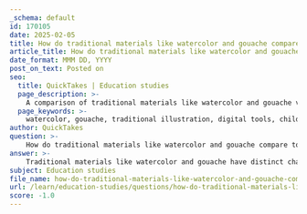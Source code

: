 ```yaml
---
_schema: default
id: 170105
date: 2025-02-05
title: How do traditional materials like watercolor and gouache compare to modern digital tools in children's book illustration?
article_title: How do traditional materials like watercolor and gouache compare to modern digital tools in children's book illustration?
date_format: MMM DD, YYYY
post_on_text: Posted on
seo:
  title: QuickTakes | Education studies
  page_description: >-
    A comparison of traditional materials like watercolor and gouache versus modern digital tools in children's book illustration, highlighting their unique strengths and applications in storytelling.
  page_keywords: >-
    watercolor, gouache, traditional illustration, digital tools, children's book illustration, aesthetic qualities, flexibility, efficiency, artistic techniques, blending methods, tactile connection, emotional resonance, modern publishing
author: QuickTakes
question: >-
    How do traditional materials like watercolor and gouache compare to modern digital tools in children's book illustration?
answer: >-
    Traditional materials like watercolor and gouache have distinct characteristics and advantages compared to modern digital tools in children's book illustration. Here’s a detailed comparison based on the gathered information:\n\n### Traditional Materials: Watercolor and Gouache\n\n1. **Aesthetic Qualities**:\n   - **Watercolor**: Known for its transparency and fluidity, watercolor can create soft, ethereal effects. It allows for layering, which can produce depth and subtle color variations. This medium is often favored for its ability to evoke emotions and create a dreamy atmosphere, making it suitable for storytelling.\n   - **Gouache**: This medium is opaque and vibrant, providing a rich color palette. It can be used to create bold illustrations with solid colors and is excellent for achieving a matte finish. Gouache is often used in children's books for its ability to stand out and attract young readers' attention.\n\n2. **Techniques**:\n   - Traditional techniques involve brushwork, washes, and layering, which can be time-consuming but allow for a tactile connection to the artwork. Artists can experiment with textures and effects, such as using masking fluid to preserve white areas or creating washes for backgrounds.\n\n3. **Physicality**:\n   - The physical nature of traditional materials can add a unique charm to illustrations. The texture of the paper and the brushstrokes can be appreciated in a tangible way, which can enhance the reading experience for children.\n\n### Modern Digital Tools\n\n1. **Flexibility and Efficiency**:\n   - Digital tools offer unparalleled flexibility. Artists can easily edit, undo, and experiment with colors and compositions without the limitations of physical materials. This allows for rapid prototyping and adjustments, which can be particularly beneficial in a fast-paced publishing environment.\n\n2. **Integration of Techniques**:\n   - Many contemporary illustrators blend traditional and digital techniques, using digital software to enhance or modify traditional artwork. For example, an illustrator might create a watercolor base and then use digital tools to add details or effects, combining the best of both worlds.\n\n3. **Accessibility and Distribution**:\n   - Digital illustrations can be easily reproduced and distributed, making them ideal for modern publishing. Digital children's books can incorporate interactive elements, animations, and sound, providing an engaging experience that traditional books cannot offer.\n\n4. **Cost and Resources**:\n   - Digital tools can reduce costs associated with materials and printing. Artists can work on multiple projects simultaneously without the need for physical space to store materials.\n\n### Conclusion\n\nBoth traditional materials like watercolor and gouache and modern digital tools have their unique strengths in children's book illustration. Traditional methods provide a tactile, emotional quality that can resonate deeply with young readers, while digital tools offer flexibility, efficiency, and the potential for interactive experiences. Many contemporary illustrators successfully blend both approaches, creating vibrant and engaging visuals that captivate children and enhance storytelling. The choice between these materials often depends on the illustrator's style, the story being told, and the intended audience.
subject: Education studies
file_name: how-do-traditional-materials-like-watercolor-and-gouache-compare-to-modern-digital-tools-in-childrens-book-illustration.md
url: /learn/education-studies/questions/how-do-traditional-materials-like-watercolor-and-gouache-compare-to-modern-digital-tools-in-childrens-book-illustration
score: -1.0
---
```


&nbsp;